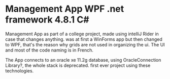 # Management App WPF .net framework 4.8.1 C#

Management App as part of a college project, made using intelliJ Rider in case that changes anything.
was at first a WinForms app but then changed to WPF, that's the reason why grids are not used in organizing the ui.
The UI and most of the code naming is in French.

The App connects to an oracle xe 11.2g database, using OracleConnection Library?, the whole stack is deprecated.
first ever project using these technologies.


